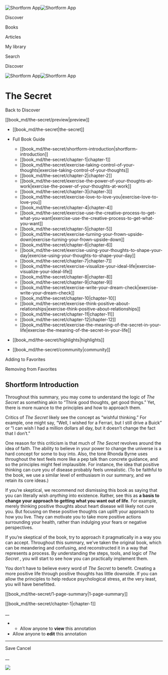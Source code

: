 ![Shortform App](/img/logo.36a2399e.svg)![Shortform App](/img/logo-dark.70c1b072.svg)

Discover

Books

Articles

My library

Search

Discover

![Shortform App](/img/logo.36a2399e.svg)![Shortform App](/img/logo-dark.70c1b072.svg)

# The Secret

Back to Discover

[[book_md/the-secret/preview|preview]]

  * [[book_md/the-secret|the-secret]]
  * Full Book Guide

    * [[book_md/the-secret/shortform-introduction|shortform-introduction]]
    * [[book_md/the-secret/chapter-1|chapter-1]]
    * [[book_md/the-secret/exercise-taking-control-of-your-thoughts|exercise-taking-control-of-your-thoughts]]
    * [[book_md/the-secret/chapter-2|chapter-2]]
    * [[book_md/the-secret/exercise-the-power-of-your-thoughts-at-work|exercise-the-power-of-your-thoughts-at-work]]
    * [[book_md/the-secret/chapter-3|chapter-3]]
    * [[book_md/the-secret/exercise-love-to-love-you|exercise-love-to-love-you]]
    * [[book_md/the-secret/chapter-4|chapter-4]]
    * [[book_md/the-secret/exercise-use-the-creative-process-to-get-what-you-want|exercise-use-the-creative-process-to-get-what-you-want]]
    * [[book_md/the-secret/chapter-5|chapter-5]]
    * [[book_md/the-secret/exercise-turning-your-frown-upside-down|exercise-turning-your-frown-upside-down]]
    * [[book_md/the-secret/chapter-6|chapter-6]]
    * [[book_md/the-secret/exercise-using-your-thoughts-to-shape-your-day|exercise-using-your-thoughts-to-shape-your-day]]
    * [[book_md/the-secret/chapter-7|chapter-7]]
    * [[book_md/the-secret/exercise-visualize-your-ideal-life|exercise-visualize-your-ideal-life]]
    * [[book_md/the-secret/chapter-8|chapter-8]]
    * [[book_md/the-secret/chapter-9|chapter-9]]
    * [[book_md/the-secret/exercise-write-your-dream-check|exercise-write-your-dream-check]]
    * [[book_md/the-secret/chapter-10|chapter-10]]
    * [[book_md/the-secret/exercise-think-positive-about-relationships|exercise-think-positive-about-relationships]]
    * [[book_md/the-secret/chapter-11|chapter-11]]
    * [[book_md/the-secret/chapter-12|chapter-12]]
    * [[book_md/the-secret/exercise-the-meaning-of-the-secret-in-your-life|exercise-the-meaning-of-the-secret-in-your-life]]
  * [[book_md/the-secret/highlights|highlights]]
  * [[book_md/the-secret/community|community]]



Adding to Favorites 

Removing from Favorites 

## Shortform Introduction

Throughout this summary, you may come to understand the logic of _The Secret_ as something akin to “Think good thoughts, get good things.” Yet, there is more nuance to the principles and how to approach them.

Critics of _The Secret_ likely see the concept as “wishful thinking.” For example, one might say, “Well, I wished for a Ferrari, but I still drive a Buick” or “I can wish I had a million dollars all day, but it doesn’t change the fact that I don’t.”

One reason for this criticism is that much of _The Secret_ revolves around the idea of faith. The ability to believe in your power to change the universe is a hard concept for some to buy into. Also, the tone Rhonda Byrne uses throughout the text feels more like a pep talk than concrete guidance, and so the principles might feel implausible. For instance, the idea that positive thinking can cure you of disease probably feels unrealistic. (To be faithful to the book, we use a similar level of enthusiasm in our summary, and we retain its core ideas.)

If you’re skeptical, we recommend not dismissing this book as saying that you can literally wish _anything_ into existence. Rather, see this as **a basis to change your approach to getting what you want out of life**. For example, merely thinking positive thoughts about heart disease will likely not cure you. But focusing on these positive thoughts can uplift your approach to how you live. They can motivate you to take more positive actions surrounding your health, rather than indulging your fears or negative perspectives.

If you’re skeptical of the book, try to approach it pragmatically in a way you can accept. Throughout this summary, we’ve taken the original book, which can be meandering and confusing, and reconstructed it in a way that represents a process. By understanding the steps, tools, and logic of _The Secret_ , you will start to see how you can practically implement them.

You don’t have to believe every word of _The Secret_ to benefit. Creating a more positive life through positive thoughts has little downside. If you can allow the principles to help reduce psychological stress, at the very least, you will have benefitted.

[[book_md/the-secret/1-page-summary|1-page-summary]]

[[book_md/the-secret/chapter-1|chapter-1]]

__

  *   * Allow anyone to **view** this annotation
  * Allow anyone to **edit** this annotation



* * *

Save Cancel

__




![](https://bat.bing.com/action/0?ti=56018282&Ver=2&mid=68fe1bb9-bd77-4ea4-9557-556af34a715e&sid=1711133063fa11eebdec89a8b8ae3bbc&vid=171147a063fa11eea7440fcfeb230d96&vids=0&msclkid=N&pi=0&lg=en-US&sw=800&sh=600&sc=24&nwd=1&tl=Shortform%20%7C%20The%20Secret&p=https%3A%2F%2Fwww.shortform.com%2Fapp%2Fbook%2Fthe-secret%2Fshortform-introduction&r=&lt=392&evt=pageLoad&sv=1&rn=989251)
